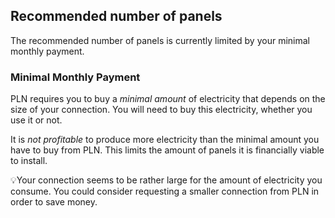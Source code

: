 ## Recommended number of panels

The recommended number of panels is currently limited by your minimal monthly payment.

### Minimal Monthly Payment

PLN requires you to buy a _minimal amount_ of electricity that depends on the size of your connection.
You will need to buy this electricity, whether you use it or not.

It is _not profitable_ to produce more electricity than the minimal amount you have to buy from PLN.
This limits the amount of panels it is financially viable to install.

💡Your connection seems to be rather large for the amount of electricity you consume.
You could consider requesting a smaller connection from PLN in order to save money.
